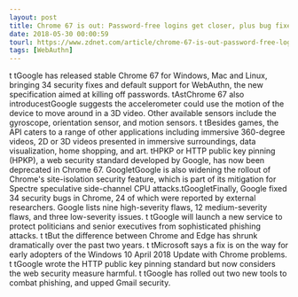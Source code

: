 ```yaml
---
layout: post
title: Chrome 67 is out: Password-free logins get closer, plus bug fixes, better AR-VR support
date: 2018-05-30 00:00:59
tourl: https://www.zdnet.com/article/chrome-67-is-out-password-free-logins-get-closer-plus-bug-fixes-better-ar-vr-support/
tags: [WebAuthn]
---
```

 t tGoogle has released stable Chrome 67 for Windows, Mac and Linux, bringing 34 security fixes and default support for WebAuthn, the new specification aimed at killing off passwords. tAstChrome 67 also introducestGoogle suggests the accelerometer could use the motion of the device to move around in a 3D video. Other available sensors include the gyroscope, orientation sensor, and motion sensors. t tBesides games, the API caters to a range of other applications including immersive 360-degree videos, 2D or 3D videos presented in immersive surroundings, data visualization, home shopping, and art. tHPKP or HTTP public key pinning (HPKP), a web security standard developed by Google, has now been deprecated in Chrome 67. GoogletGoogle is also widening the rollout of Chrome's site-isolation security feature, which is part of its mitigation for Spectre speculative side-channel CPU attacks.tGoogletFinally, Google fixed 34 security bugs in Chrome, 24 of which were reported by external researchers. Google lists nine high-severity flaws, 12 medium-severity flaws, and three low-severity issues. t tGoogle will launch a new service to protect politicians and senior executives from sophisticated phishing attacks. t tBut the difference between Chrome and Edge has shrunk dramatically over the past two years. t tMicrosoft says a fix is on the way for early adopters of the Windows 10 April 2018 Update with Chrome problems. t tGoogle wrote the HTTP public key pinning standard but now considers the web security measure harmful. t tGoogle has rolled out two new tools to combat phishing, and upped Gmail security.